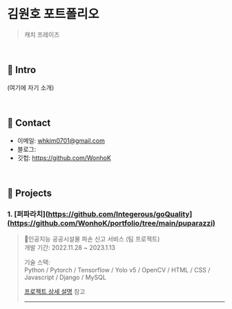# 김원호 포트폴리오
>캐치 프레이즈

</br>

## :pushpin: Intro
(여기에 자기 소개)

</br>

## :pushpin: Contact
- 이메일: whkim0701@gmail.com
- 블로그: 
- 깃헙: https://github.com/WonhoK

</br>

## :pushpin: Projects
### 1. [퍼파라치](https://github.com/Integerous/goQuality](https://github.com/WonhoK/portfolio/tree/main/puparazzi)
>인공지능 공공시설물 파손 신고 서비스 (팀 프로젝트)  
>개발 기간: 2022.11.28 ~ 2023.1.13  
>  
>기술 스택:  
> Python / Pytorch / Tensorflow / Yolo v5 / OpenCV /
> HTML / CSS / Javascript / Django / MySQL
>  
>[프로젝트 상세 설명](https://github.com/Integerous/goQuality) 참고
>
>---
